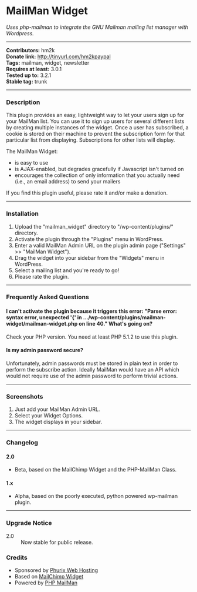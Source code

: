 # MailMan Widget

*Uses php-mailman to integrate the GNU Mailman mailing list manager with Wordpress.*

* * *

**Contributors:** hm2k  
**Donate link:** http://tinyurl.com/hm2kpaypal  
**Tags:** mailman, widget, newsletter  
**Requires at least:** 3.0.1  
**Tested up to:** 3.2.1  
**Stable tag:** trunk 

* * *

### Description

This plugin provides an easy, lightweight way to let your users sign up for your MailMan list. You can use it to sign up users for several different lists by creating multiple instances of the widget. Once a user has subscribed, a cookie is stored on their machine to prevent the subscription form for that particular list from displaying. Subscriptions for other lists will display.

The MailMan Widget:

*   is easy to use
*   is AJAX-enabled, but degrades gracefully if Javascript isn't turned on
*   encourages the collection of only information that you actually need (i.e., an email address) to send your mailers

If you find this plugin useful, please rate it and/or make a donation.

* * *

### Installation

1.  Upload the "mailman_widget" directory to "/wp-content/plugins/" directory.
2.  Activate the plugin through the "Plugins" menu in WordPress.
3.  Enter a valid MailMan Admin URL on the plugin admin page ("Settings" >> "MailMan Widget").
4.  Drag the widget into your sidebar from the "Widgets" menu in WordPress.
5.  Select a mailing list and you're ready to go!
6.  Please rate the plugin.

* * *

### Frequently Asked Questions

#### I can't activate the plugin because it triggers this error: "Parse error: syntax error, unexpected '{' in .../wp-content/plugins/mailman-widget/mailman-widget.php on line 40." What's going on?

Check your PHP version. You need at least PHP 5.1.2 to use this plugin.

#### Is my admin password secure?

Unfortunately, admin passwords must be stored in plain text in order to perform the subscribe action. Ideally MailMan would have an API which would not require use of the admin password to perform trivial actions.

* * *

### Screenshots

1.  Just add your MailMan Admin URL.
2.  Select your Widget Options.
3.  The widget displays in your sidebar.

* * *

### Changelog

#### 2.0

*   Beta, based on the MailChimp Widget and the PHP-MailMan Class.

#### 1.x

*   Alpha, based on the poorly executed, python powered wp-mailman plugin.

* * *

### Upgrade Notice

<dl>
  <dt>
    2.0
  </dt>
  
  <dd>
    Now stable for public release.
  </dd>
</dl>

<h3 id='Credits'>
  Credits
</h3>

*   Sponsored by [Phurix Web Hosting][1]
*   Based on [MailChimp Widget][2]
*   Powered by [PHP MailMan][3]

 [1]: http://www.phurix.co.uk/
 [2]: https://github.com/kalchas/MailChimp-Widget
 [3]: https://sourceforge.net/projects/php-mailman/